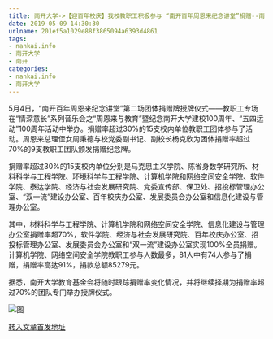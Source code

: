 ```yaml
---
title: 南开大学->【迎百年校庆】我校教职工积极参与 “南开百年周恩来纪念讲堂”捐赠--南开要闻 | nankai.info
date: 2019-05-09 14:30:30
urlname: 201ef5a1029e88f3865094a6393d4861
tags: 
- nankai.info
- 南开大学
- 南开
categories:
- nankai.info
- 南开大学
---
```



5月4日，“南开百年周恩来纪念讲堂”第二场团体捐赠牌授牌仪式——教职工专场在“情深意长”系列音乐会之“周恩来与教育”暨纪念南开大学建校100周年、“五四运动”100周年活动中举办。捐赠率超过30%的15支校内单位教职工团体参与了活动。周恩来总理侄女周秉德与校党委副书记、副校长杨克欣为团体捐赠率超过70%的9支教职工团队颁发捐赠纪念牌。

捐赠率超过30%的15支校内单位分别是马克思主义学院、陈省身数学研究所、材料科学与工程学院、环境科学与工程学院、计算机学院和网络空间安全学院、软件学院、泰达学院、经济与社会发展研究院、党委宣传部、保卫处、招投标管理办公室、“双一流”建设办公室、百年校庆办公室、发展委员会办公室和信息化建设与管理办公室。

其中，材料科学与工程学院、计算机学院和网络空间安全学院、信息化建设与管理办公室捐赠率超70%，软件学院、经济与社会发展研究院、百年校庆办公室、招投标管理办公室、发展委员会办公室和“双一流”建设办公室实现100%全员捐赠。计算机学院、网络空间安全学院教职工参与人数最多，81人中有74人参与了捐赠，捐赠率高达91%，捐款总额85279元。

据悉，南开大学教育基金会将随时跟踪捐赠率变化情况，并将继续择期为捐赠率超过70%的团队专门举办授牌仪式。



![图](http://news.nankai.edu.cn/pic/0/00/35/31/353145_140143.jpg)

[转入文章首发地址](http://news.nankai.edu.cn/nkyw/system/2019/05/09/000449814.shtml)